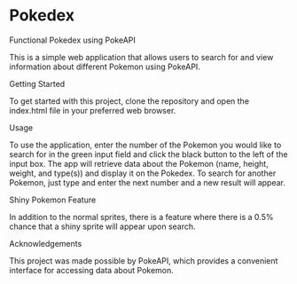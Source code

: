 # Pokedex
Functional Pokedex using PokeAPI

This is a simple web application that allows users to search for and view information about different Pokemon using PokeAPI.


Getting Started

To get started with this project, clone the repository and open the index.html file in your preferred web browser.


Usage

To use the application, enter the number of the Pokemon you would like to search for in the green input field and click the black button to the left of the input box. 
The app will retrieve data about the Pokemon (name, height, weight, and type(s)) and display it on the Pokedex.
To search for another Pokemon, just type and enter the next number and a new result will appear.


Shiny Pokemon Feature

In addition to the normal sprites, there is a feature where there is a 0.5% chance that a shiny sprite will appear upon search.


Acknowledgements

This project was made possible by PokeAPI, which provides a convenient interface for accessing data about Pokemon.
